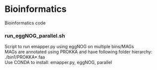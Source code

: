 # Bioinformatics
Bioinformatics code

### run_eggNOG_parallel.sh

Script to run emapper.py using eggNOG on multiple bins/MAGs  
MAGs are annotated using PROKKA and have following folder hierarchy: ./bin1/PROKKA*.faa  
Use CONDA to install: emapper.py, eggNOG, parallel  
